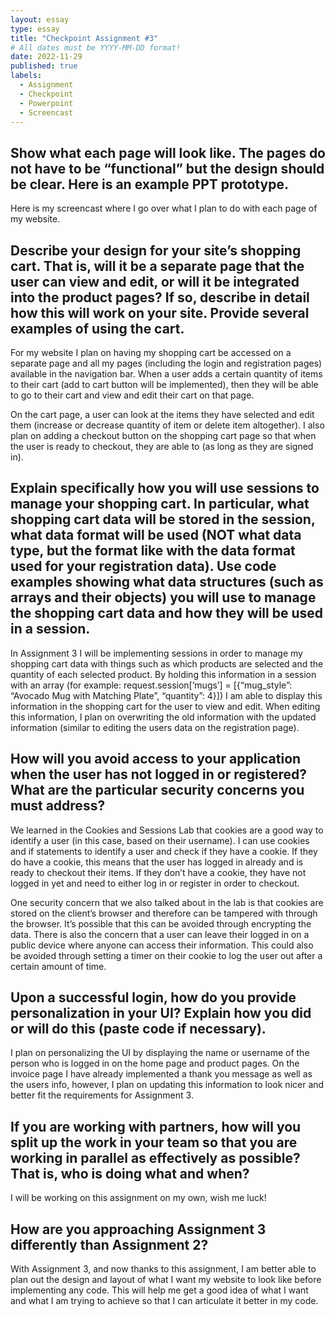 ```yaml
---
layout: essay
type: essay
title: "Checkpoint Assignment #3"
# All dates must be YYYY-MM-DD format!
date: 2022-11-29
published: true
labels:
  - Assignment
  - Checkpoint
  - Powerpoint
  - Screencast
---
```

<h2>Show what each page will look like. The pages do not have to be “functional” but the design should be clear. Here is an example PPT prototype.</h2>
Here is my screencast where I go over what I plan to do with each page of my website.<br>

<h2>Describe your design for your site’s shopping cart. That is, will it be a separate page that the user can view and edit, or will it be integrated into the product pages? If so, describe in detail how this will work on your site. Provide several examples of using the cart.</h2>
For my website I plan on having my shopping cart be accessed on a separate page and all my pages (including the login and registration pages) available in the navigation bar. When a user adds a certain quantity of items to their cart (add to cart button will be implemented), then they will be able to go to their cart and view and edit their cart on that page.<br>

On the cart page, a user can look at the items they have selected and edit them (increase or decrease quantity of item or delete item altogether). I also plan on adding a checkout button on the shopping cart page so that when the user is ready to checkout, they are able to (as long as they are signed in).<br>

<h2>Explain specifically how you will use sessions to manage your shopping cart. In particular, what shopping cart data will be stored in the session, what data format will be used (NOT what data type, but the format like with the data format used for your registration data). Use code examples showing what data structures (such as arrays and their objects) you will use to manage the shopping cart data and how they will be used in a session.</h2>
In Assignment 3 I will be implementing sessions in order to manage my shopping cart data with things such as which products are selected and the quantity of each selected product. By holding this information in a session with an array (for example: request.session[‘mugs’] = [{“mug_style”: “Avocado Mug with Matching Plate”, “quantity”: 4}]) I am able to display this information in the shopping cart for the user to view and edit. When editing this information, I plan on overwriting the old information with the updated information (similar to editing the users data on the registration page).<br>

<h2>How will you avoid access to your application when the user has not logged in or registered? What are the particular security concerns you must address?</h2>
We learned in the Cookies and Sessions Lab that cookies are a good way to identify a user (in this case, based on their username). I can use cookies and if statements to identify a user and check if they have a cookie. If they do have a cookie, this means that the user has logged in already and is ready to checkout their items. If they don’t have a cookie, they have not logged in yet and need to either log in or register in order to checkout.<br>

One security concern that we also talked about in the lab is that cookies are stored on the client’s browser and therefore can be tampered with through the browser. It’s possible that this can be avoided through encrypting the data. There is also the concern that a user can leave their logged in on a public device where anyone can access their information. This could also be avoided through setting a timer on their cookie to log the user out after a certain amount of time.<br>

<h2>Upon a successful login, how do you provide personalization in your UI? Explain how you did or will do this (paste code if necessary).</h2>
I plan on personalizing the UI by displaying the name or username of the person who is logged in on the home page and product pages. On the invoice page I have already implemented a thank you message as well as the users info, however, I plan on updating this information to look nicer and better fit the requirements for Assignment 3.<br>

<h2>If you are working with partners, how will you split up the work in your team so that you are working in parallel as effectively as possible? That is, who is doing what and when?</h2>
I will be working on this assignment on my own, wish me luck!<br>

<h2>How are you approaching Assignment 3 differently than Assignment 2?</h2>
With Assignment 3, and now thanks to this assignment, I am better able to plan out the design and layout of what I want my website to look like before implementing any code. This will help me get a good idea of what I want and what I am trying to achieve so that I can articulate it better in my code.<br>
